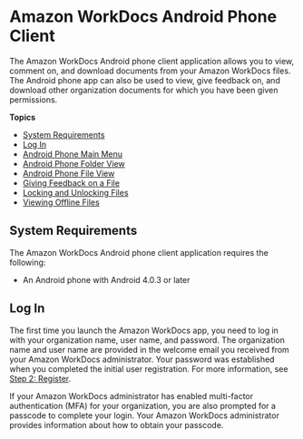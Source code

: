 # Amazon WorkDocs Android Phone Client<a name="android_phone_client_help"></a>

The Amazon WorkDocs Android phone client application allows you to view, comment on, and download documents from your Amazon WorkDocs files\. The Android phone app can also be used to view, give feedback on, and download other organization documents for which you have been given permissions\.

**Topics**
+ [System Requirements](#android_phone_client_sys_reqs)
+ [Log In](#android_phone_login)
+ [Android Phone Main Menu](android_phone_main_menu.md)
+ [Android Phone Folder View](android_phone_folder_view.md)
+ [Android Phone File View](android_phone_document_view.md)
+ [Giving Feedback on a File](android_phone_feedback.md)
+ [Locking and Unlocking Files](android_phone_lock_files.md)
+ [Viewing Offline Files](android_phone_offline_files.md)

## System Requirements<a name="android_phone_client_sys_reqs"></a>

The Amazon WorkDocs Android phone client application requires the following:
+ An Android phone with Android 4\.0\.3 or later

## Log In<a name="android_phone_login"></a>

The first time you launch the Amazon WorkDocs app, you need to log in with your organization name, user name, and password\. The organization name and user name are provided in the welcome email you received from your Amazon WorkDocs administrator\. Your password was established when you completed the initial user registration\. For more information, see [Step 2: Register](getting_started.md#user_registration)\. 

If your Amazon WorkDocs administrator has enabled multi\-factor authentication \(MFA\) for your organization, you are also prompted for a passcode to complete your login\. Your Amazon WorkDocs administrator provides information about how to obtain your passcode\.